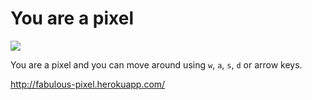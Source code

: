 You are a pixel
========

![](http://i.imgur.com/ys1CdmG.png)

You are a pixel and you can move around using `w`, `a`, `s`, `d` or arrow keys.

http://fabulous-pixel.herokuapp.com/
